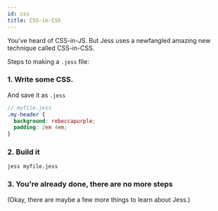 ```yaml
---
id: css
title: CSS-in-CSS
---
```


You've heard of CSS-in-JS. But Jess uses a newfangled amazing new technique called CSS-in-CSS.

Steps to making a `.jess` file:

### 1. Write some CSS.

And save it as `.jess`
 
```scss
// myfile.jess
.my-header {
  background: rebeccapurple;
  padding: 2em 4em;
}
```

### 2. Build it
```
jess myfile.jess
```

### 3. You're already done, there are no more steps

(Okay, there are maybe a few more things to learn about Jess.)